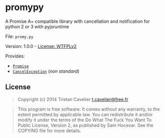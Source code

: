 promypy
=======

A Promise A+ compatible library with cancellation and notification for python 2
or 3 with pyjsruntime

File: `promy.py`

Version: 1.0.0 - [License: WTFPLv2](#license)

Provides:

- [`Promise`](#promise)
- [`CancelException`](#cancelexception) (*non standard*)


License
-------

> Copyright (c) 2014 Tristan Cavelier <t.cavelier@free.fr>

> This program is free software. It comes without any warranty, to
> the extent permitted by applicable law. You can redistribute it
> and/or modify it under the terms of the Do What The Fuck You Want
> To Public License, Version 2, as published by Sam Hocevar. See
> the COPYING file for more details.
